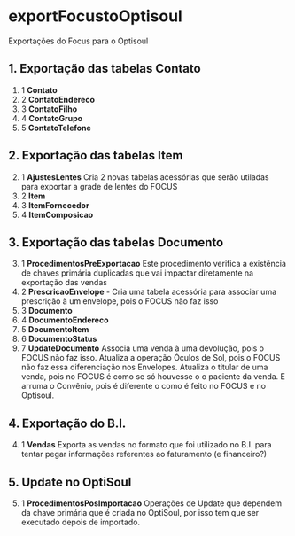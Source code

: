 # exportFocustoOptisoul
Exportações do Focus para o Optisoul

## 1. Exportação das tabelas Contato
1. 1 **Contato**
1. 2 **ContatoEndereco**
1. 3 **ContatoFilho**
1. 4 **ContatoGrupo**
1. 5 **ContatoTelefone**

## 2. Exportação das tabelas Item
2. 1 **AjustesLentes**
	Cria 2 novas tabelas acessórias que serão utiladas para exportar a grade de lentes do FOCUS
2. 2 **Item**
2. 3 **ItemFornecedor**
2. 4 **ItemComposicao**

## 3. Exportação das tabelas Documento
3. 1 **ProcedimentosPreExportacao**
	Este procedimento verifica a existência de chaves primária duplicadas que vai impactar diretamente na exportação das vendas
3. 2 **PrescricaoEnvelope** - Cria uma tabela acessória para associar uma prescrição à um envelope, pois o FOCUS não faz isso
3. 3 **Documento**
3. 4 **DocumentoEndereco**
3. 5 **DocumentoItem**
3. 6 **DocumentoStatus**
3. 7 **UpdateDocumento**
	Associa uma venda à uma devolução, pois o FOCUS não faz isso. Atualiza a operação Óculos de Sol, pois o FOCUS não faz essa diferenciação nos Envelopes. Atualiza o titular de uma venda, pois no FOCUS é como se só houvesse o o paciente da venda. E arruma o Convênio, pois é diferente o como é feito no FOCUS e no Optisoul.

## 4. Exportação do B.I.
4. 1 **Vendas**
	Exporta as vendas no formato que foi utilizado no B.I. para tentar pegar informações referentes ao faturamento (e financeiro?)

## 5. Update no OptiSoul
5. 1 **ProcedimentosPosImportacao**
	Operações de Update que dependem da chave primária que é criada no OptiSoul, por isso tem que ser executado depois de importado.